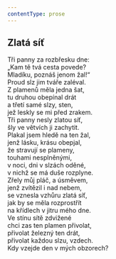 ```yaml
---
contentType: prose
---
```


## Zlatá síť

Tři panny za rozbřesku dne:  
„Kam tě tvá cesta povede?  
Mladíku, poznáš jenom žal!“  
Proud slz jim tváře zaléval.  
Z plamenů měla jedna šat,  
tu druhou obepínal drát  
a třetí samé slzy, sten,  
jež leskly se mi před zrakem.  
Tři panny nesly zlatou síť,  
šly ve větvích ji zachytit.  
Plakal jsem hledě na ten žal,  
jenž lásku, krásu obepjal,  
že stravují se plameny,  
touhami nesplněnými,  
v noci, dni v slzách oděné,  
v nichž se má duše rozplyne.  
Zřely můj pláč, a úsměvem,  
jenž zvítězil i nad nebem,  
se vznesla vzhůru zlatá síť,  
jak by se měla rozprostřít  
na křídlech v jitru mého dne.  
Ve stínu sítě zdvižené  
chci zas ten plamen přivolat,  
přivolat železný ten drát,  
přivolat každou slzu, vzdech.  
Kdy vzejde den v mých obzorech?

